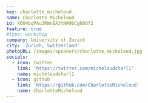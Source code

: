 ```yaml
---
key: charlotte_micheloud
name: Charlotte Micheloud
id: XDO4bqPAuJRWnEAJtNW9bCg09Of2
feature: true
#type: workshop
company: University of Zurich
city: 'Zurich, Switzerland'
photoURL: /images/speakers/charlotte_micheloud.jpg
socials:
  - icon: twitter
    link: 'https://twitter.com/micheloudcharl1'
    name: micheloudcharl1
  - icon: github
    link: 'https://github.com/CharlotteMicheloud'
    name: CharlotteMicheloud
---
```


